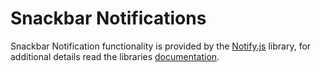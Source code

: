 # Snackbar Notifications

Snackbar Notification functionality is provided by the [Notify.js](https://github.com/codewithkyle/notifyjs) library, for additional details read the libraries [documentation](https://github.com/codewithkyle/notifyjs#snackbar-notification).